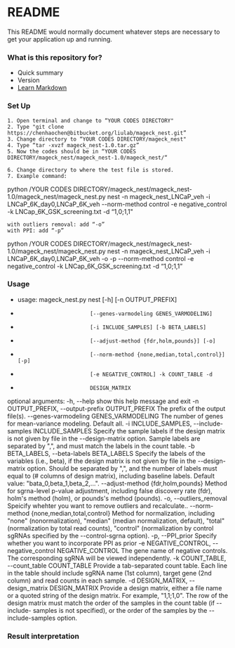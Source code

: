 # README #

This README would normally document whatever steps are necessary to get your application up and running.

### What is this repository for? ###

* Quick summary
* Version
* [Learn Markdown](https://bitbucket.org/tutorials/markdowndemo)

### Set Up ###

    1. Open terminal and change to “YOUR CODES DIRECTORY"
    2. Type "git clone https://chenhaochen@bitbucket.org/liulab/mageck_nest.git”
    3. Change directory to “YOUR CODES DIRECTORY/mageck_nest"
    4. Type “tar -xvzf mageck_nest-1.0.tar.gz”
    5. Now the codes should be in “YOUR CODES DIRECTORY/mageck_nest/mageck_nest-1.0/mageck_nest/“

    6. Change directory to where the test file is stored.
    7. Example command: 

python /YOUR CODES DIRECTORY/mageck_nest/mageck_nest-1.0/mageck_nest/mageck_nest.py nest -n mageck_nest_LNCaP_veh -i LNCaP_6K_day0,LNCaP_6K_veh --norm-method control -e negative_control -k LNCap_6K_GSK_screening.txt -d “1,0;1,1"

    with outliers removal: add “-o”
    with PPI: add “-p”

python /YOUR CODES DIRECTORY/mageck_nest/mageck_nest-1.0/mageck_nest/mageck_nest.py nest -n mageck_nest_LNCaP_veh -i LNCaP_6K_day0,LNCaP_6K_veh -o -p --norm-method control -e negative_control -k LNCap_6K_GSK_screening.txt -d “1,0;1,1”


### Usage ###

* usage: mageck_nest.py nest [-h] [-n OUTPUT_PREFIX]
*                            [--genes-varmodeling GENES_VARMODELING]
*                            [-i INCLUDE_SAMPLES] [-b BETA_LABELS]
*                            [--adjust-method {fdr,holm,pounds}] [-o]
*                            [--norm-method {none,median,total,control}] [-p]
*                            [-e NEGATIVE_CONTROL] -k COUNT_TABLE -d
*                            DESIGN_MATRIX

optional arguments:
  -h, --help            show this help message and exit
  -n OUTPUT_PREFIX, --output-prefix OUTPUT_PREFIX
                        The prefix of the output file(s).
  --genes-varmodeling GENES_VARMODELING
                        The number of genes for mean-variance modeling.
                        Default all.
  -i INCLUDE_SAMPLES, --include-samples INCLUDE_SAMPLES
                        Specify the sample labels if the design matrix is not
                        given by file in the --design-matrix option. Sample
                        labels are separated by ",", and must match the labels
                        in the count table.
  -b BETA_LABELS, --beta-labels BETA_LABELS
                        Specify the labels of the variables (i.e., beta), if
                        the design matrix is not given by file in the
                        --design-matrix option. Should be separated by ",",
                        and the number of labels must equal to (# columns of
                        design matrix), including baseline labels. Default
                        value: "bata_0,beta_1,beta_2,...".
  --adjust-method {fdr,holm,pounds}
                        Method for sgrna-level p-value adjustment, including
                        false discovery rate (fdr), holm's method (holm), or
                        pounds's method (pounds).
  -o, --outliers_removal
                        Speicify whehter you want to remove outliers and
                        recalculate..
  --norm-method {none,median,total,control}
                        Method for normalization, including "none"
                        (nonormalization), "median" (median normalization,
                        default), "total" (normalization by total read
                        counts), "control" (normalization by control sgRNAs
                        specified by the --control-sgrna option).
  -p, --PPI_prior       Specify whether you want to incorporate PPI as prior
  -e NEGATIVE_CONTROL, --negative_control NEGATIVE_CONTROL
                        The gene name of negative controls. The corresponding
                        sgRNA will be viewed independently.
  -k COUNT_TABLE, --count_table COUNT_TABLE
                        Provide a tab-separated count table. Each line in the
                        table should include sgRNA name (1st column), target
                        gene (2nd column) and read counts in each sample.
  -d DESIGN_MATRIX, --design_matrix DESIGN_MATRIX
                        Provide a design matrix, either a file name or a
                        quoted string of the design matrix. For example,
                        "1,1;1,0". The row of the design matrix must match the
                        order of the samples in the count table (if --include-
                        samples is not specified), or the order of the samples
                        by the --include-samples option.

### Result interpretation ###